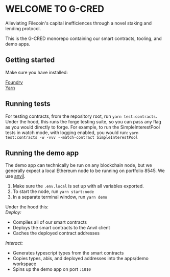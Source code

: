 # WELCOME TO G-CRED

Alleviating Filecoin's capital inefficiences through a novel staking and lending protocol.

This is the G-CRED monorepo containing our smart contracts, tooling, and demo apps.

## Getting started

Make sure you have installed:

[Foundry](https://docs.google.com/document/d/1gaX5ailGE1pAewANUtmjsQTiykH03T2nMbrp4rwamYI/edit?pli=1)<br />
[Yarn](https://yarnpkg.com/)

## Running tests

For testing contracts, from the repository root, run `yarn test:contracts`. Under the hood, this runs the forge testing suite, so you can pass any flag as you would directly to forge. For example, to run the SimpleInterestPool tests in watch mode, with logging enabled, you would run: `yarn test:contracts -w -vvv --match-contract SimpleInterestPool`

## Running the demo app

The demo app can technically be run on any blockchain node, but we generally expect a local Ethereum node to be running on portfolio 8545. We use [anvil](https://github.com/foundry-rs/foundry/tree/master/anvil).

1. Make sure the `.env.local` is set up with all variables exported.
2. To start the node, run `yarn start:node`
3. In a separate terminal window, run `yarn demo`

Under the hood this:<br />
_Deploy:_

- Compiles all of our smart contracts
- Deploys the smart contracts to the Anvil client
- Caches the deployed contract addresses

_Interact:_

- Generates typescript types from the smart contracts
- Copies types, abis, and deployed addresses into the apps/demo workspace
- Spins up the demo app on port `:1010`

